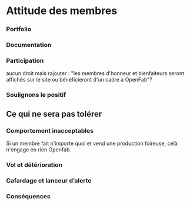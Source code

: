# Attitude des membres

### Portfolio

### Documentation

### Participation



aucun droit mais rajouter : "les membres d'honneur et bienfaiteurs seront affichés sur le site ou bénéficieront d'un cadre à OpenFab"?



### **Soulignons le positif**



## **Ce qui ne sera pas tolérer**

### **Comportement inacceptables**

Si un membre fait n'importe quoi et vend une production foireuse, celà n'engage en rien Openfab. 

### **Vol et détérioration**

### **Cafardage et lanceur d’alerte** 

### **Conséquences**  

